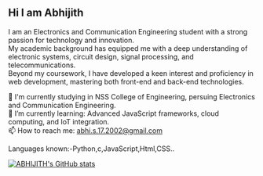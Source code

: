## Hi I am Abhijith 

<!--self-->


I am an Electronics and Communication Engineering student with a strong passion for technology and innovation.<br>
My academic background has equipped me with a deep understanding of electronic systems, circuit design, signal processing, and telecommunications.<br> 
Beyond my coursework, I have developed a keen interest and proficiency in web development, mastering both front-end and back-end technologies.<br>

🔭 I'm currently studying in NSS College of Engineering, persuing Electronics and Communication Engineering.<br>
🌱  I’m currently learning: Advanced JavaScript frameworks, cloud computing, and IoT integration.<br>
📫 How to reach me: abhi.s.17.2002@gmail.com<br>

Languages known:-Python,c,JavaScript,Html,CSS..
<br>
<!--GITHUB STATS-->
[![ABHIJITH's GitHub stats](https://github-readme-stats.vercel.app/api?username=USER1222234&show_icons=true&theme=transparent)](https://github.com/anuraghazra/github-readme-stats) <br>
<br>
<!--[![Top Langs](https://github-readme-stats.vercel.app/api/top-langs/?username=USER1222234&layout=donut)](https://github.com/anuraghazra/github-readme-stats)-->

